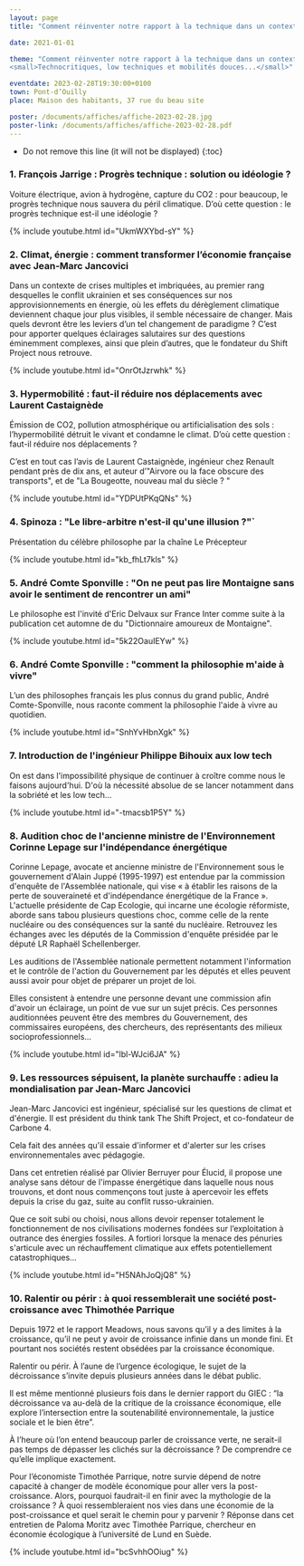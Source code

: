 ```yaml
---
layout: page
title: "Comment réinventer notre rapport à la technique dans un contexte de crise énergétique?"

date: 2021-01-01

theme: "Comment réinventer notre rapport à la technique dans un contexte de crise énergétique?<br />
<small>Technocritiques, low techniques et mobilités douces...</small>"

eventdate: 2023-02-28T19:30:00+0100
town: Pont-d’Ouilly
place: Maison des habitants, 37 rue du beau site

poster: /documents/affiches/affiche-2023-02-28.jpg
poster-link: /documents/affiches/affiche-2023-02-28.pdf
---
```



* Do not remove this line (it will not be displayed) 
{:toc}

### 1. François Jarrige : Progrès technique : solution ou idéologie ?

Voiture électrique, avion à hydrogène, capture du CO2 : pour beaucoup, le progrès technique nous sauvera du péril climatique. D’où cette question : le progrès technique est-il une idéologie ?

{% include youtube.html id="UkmWXYbd-sY" %}


### 2. Climat, énergie : comment transformer l’économie française avec Jean-Marc Jancovici

Dans un contexte de crises multiples et imbriquées, au premier rang desquelles le conflit ukrainien et ses conséquences sur nos approvisionnements en énergie, où les effets du dérèglement climatique deviennent chaque jour plus visibles, il semble nécessaire de changer. Mais quels devront être les leviers d’un tel changement de paradigme ? C’est pour apporter quelques éclairages salutaires sur des questions éminemment complexes, ainsi que plein d’autres, que le fondateur du Shift Project nous retrouve.

{% include youtube.html id="OnrOtJzrwhk" %}


### 3. Hypermobilité : faut-il réduire nos déplacements avec Laurent Castaignède

Émission de CO2, pollution atmosphérique ou artificialisation des sols : l’hypermobilité détruit le vivant et condamne le climat. D’où cette question : faut-il réduire nos déplacements ?

C’est en tout cas l’avis de Laurent Castaignède, ingénieur chez Renault pendant près de dix ans, et auteur d’"Airvore ou la face obscure des transports", et de "La Bougeotte, nouveau mal du siècle ? "

{% include youtube.html id="YDPUtPKqQNs" %}

### 4. Spinoza : "Le libre-arbitre n'est-il qu'une illusion ?"`

Présentation du célèbre philosophe par la chaîne Le Précepteur

{% include youtube.html id="kb_fhLt7kls" %}


### 5. André Comte Sponville : "On ne peut pas lire Montaigne sans avoir le sentiment de rencontrer un ami"

Le philosophe est l'invité d'Eric Delvaux sur France Inter comme suite à la publication cet automne de du "Dictionnaire amoureux de Montaigne".

{% include youtube.html id="5k22OauIEYw" %}


### 6. André Comte Sponville : "comment la philosophie m'aide à vivre"

L’un des philosophes français les plus connus du grand public, André Comte-Sponville, nous raconte comment la philosophie l'aide à vivre au quotidien.

{% include youtube.html id="SnhYvHbnXgk" %}


### 7. Introduction de l'ingénieur Philippe Bihouix aux low tech

On est dans l'impossibilité physique de continuer à croître comme nous le faisons aujourd'hui. D'où la nécessité absolue de se lancer notamment dans la sobriété et les low tech...

{% include youtube.html id="-tmacsb1P5Y" %}


### 8. Audition choc de l'ancienne ministre de l'Environnement Corinne Lepage sur l'indépendance énergétique
 
Corinne Lepage, avocate et ancienne ministre de l'Environnement sous le gouvernement d'Alain Juppé (1995-1997) est entendue par la commission d'enquête de l'Assemblée nationale, qui vise « à établir les raisons de la perte de souveraineté et d'indépendance énergétique de la France ». L'actuelle présidente de Cap Ecologie, qui incarne une écologie réformiste, aborde sans tabou plusieurs questions choc, comme celle de la rente nucléaire ou des conséquences sur la santé du nucléaire. Retrouvez les échanges avec les députés de la Commission d'enquête présidée par le député LR Raphaël Schellenberger.

Les auditions de l'Assemblée nationale permettent notamment l'information et le contrôle de l'action du Gouvernement par les députés et elles peuvent aussi avoir pour objet de préparer un projet de loi.

Elles consistent à entendre une personne devant une commission afin d'avoir un éclairage, un point de vue sur un sujet précis. Ces personnes auditionnées peuvent être des membres du Gouvernement, des commissaires européens, des chercheurs, des représentants des milieux socioprofessionnels...

{% include youtube.html id="lbl-WJci6JA" %}


### 9. Les ressources sépuisent, la planète surchauffe : adieu la mondialisation par Jean-Marc Jancovici

Jean-Marc Jancovici est ingénieur, spécialisé sur les questions de climat et d'énergie. Il est président du think tank The Shift Project, et co-fondateur de Carbone 4.

Cela fait des années qu'il essaie d'informer et d'alerter sur les crises environnementales avec pédagogie. 

Dans cet entretien réalisé par Olivier Berruyer pour Élucid, il propose une analyse sans détour de l'impasse énergétique dans laquelle nous nous trouvons, et dont nous commençons tout juste à apercevoir les effets depuis la crise du gaz, suite au conflit russo-ukrainien. 

Que ce soit subi ou choisi, nous allons devoir repenser totalement le fonctionnement de nos civilisations modernes fondées sur l’exploitation à outrance des énergies fossiles. A fortiori lorsque la menace des pénuries s'articule avec un réchauffement climatique aux effets potentiellement catastrophiques...

{% include youtube.html id="H5NAhJoQjQ8" %}


### 10. Ralentir ou périr : à quoi ressemblerait une société post-croissance avec Thimothée Parrique 

Depuis 1972 et le rapport Meadows, nous savons qu’il y a des limites à la croissance, qu’il ne peut y avoir de croissance infinie dans un monde fini. Et pourtant nos sociétés restent obsédées par la croissance économique. 

Ralentir ou périr. À l’aune de l’urgence écologique, le sujet de la décroissance s’invite depuis plusieurs années dans le débat public. 

Il est même mentionné plusieurs fois dans le dernier rapport du GIEC : “la décroissance va au-delà de la critique de la croissance économique, elle explore l’intersection entre la soutenabilité environnementale, la justice sociale et le bien être”. 

À l’heure où l’on entend beaucoup parler de croissance verte, ne serait-il pas temps de dépasser les clichés sur la décroissance ? De comprendre ce qu’elle implique exactement. 

Pour l’économiste Timothée Parrique, notre survie dépend de notre capacité à changer de modèle économique pour aller vers la post-croissance. Alors, pourquoi faudrait-il en finir avec la mythologie de la croissance ? À quoi ressembleraient nos vies dans une économie de la post-croissance et quel serait le chemin pour y parvenir ? Réponse dans cet entretien de Paloma Moritz avec Timothée Parrique, chercheur en économie écologique à l’université de Lund en Suède. 

{% include youtube.html id="bcSvhhOOiug" %}
